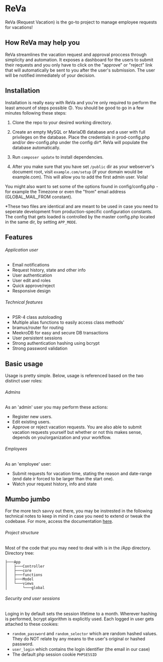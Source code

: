 # ReVa
ReVa (Request Vacation) is the go-to project to manage employee requests for vacations!

## How ReVa may help you
ReVa streamlines the vacation request and approval proccess through simplicity and automation.
It exposes a dashboard for the users to submit their requests and you only have to click on the "approve" or "reject" link
that will automatically be sent to you after the user's submission. The user will be notified immediately of your decision.

## Installation
Installation is really easy with ReVa and you're only required to perform the least amount of steps possible 🙃.
You should be good to go in a few minutes following these steps:
1. Clone the repo to your desired working directory.

2. Create an empty MySQL or MariaDB database and a user with full privileges on the database.
Place the credentials in prod-config.php and/or dev-config.php under the config dir*.
ReVa will populate the database automatically.

3. Run `composer update` to install dependencies.

4. After you make sure that you have set `/public` dir as your webserver's document root,
visit `example.com/setup` (if your domain would be example.com). This will allow you to
add the first admin user. Voila!

You might also want to set some of the options found in config/config.php - for example the Timezone or even
the "from" email address (GLOBAL_MAIL_FROM constant).

*These two files are identical and are meant to be used in case you need to seperate
development from production-specific configuration constants. The config that gets loaded
is controlled by the master config.php located in the same dir, by setting `APP_MODE`.

## Features
###### Application user
* Email notifications
* Request history, state and other info
* User authentication
* User edit and roles
* Quick approve/reject
* Responsive design
###### Technical features
* PSR-4 class autoloading
* Multiple alias functions to easily access class methods'
* bramus/router for routing
* MeekroDB for easy and secure DB transactions
* User persistent sessions
* Strong authentication hashing using bcrypt
* Strong password validation

## Basic usage
Usage is pretty simple. Below, usage is referenced based on the two distinct user roles:

###### Admins
As an 'admin' user you may perform these actions:
* Register new users.
* Edit existing users.
* Approve or reject vacation requests.
You are also able to submit vacation requests yourself but whether or not this makes sense, depends on you/organization and your workflow.

###### Employees
As an 'employee' user:
* Submit requests for vacation time, stating the reason and date-range (end date ir forced to be larger than the start one).
* Watch your request history, info and state

## Mumbo jumbo
For the more tech savvy out there, you may be instrested in the following technical notes to keep in mind
in case you need to extend or tweak the codebase. For more, access the documentation [here](https://www.spiroszermalias.com/reva_docs/).

###### Project structure
Most of the code that you may need to deal with is in the /App directory. Directory tree:
```
├───App
│   ├───Controller
│   ├───core
│   ├───functions
│   ├───Model
│   └───views
│       └───global
```

###### Security and user sessions
Loging in by default sets the session lifetime to a month. Wherever hashing is performed, bcrypt algorithm is explicitly used.
Each logged in user gets attached to these cookies:
* `random_password` and `random_selector` which are random hashed values. They do NOT relate by any means to the user's original or hashed password.
* `user_login` which contains the login identifier (the email in our case)
* The default php session cookie `PHPSESSID`